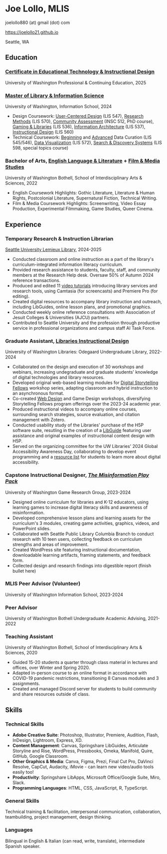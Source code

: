# Joe Lollo, MLIS
joelollo880 (at) gmail (dot) com

https://joelollo21.github.io

Seattle, WA

## Education
### [Certificate in Educational Technology & Instructional Design](https://www.pce.uw.edu/certificates/e-learning-instructional-design)
University of Washington Professional & Continuing Education, 2025

### [Master of Library & Information Science](https://ischool.uw.edu/programs/mlis)
University of Washington, Information School, 2024
- Design Coursework: [User-Centered Design](https://myplan.uw.edu/course/#/courses/LIS547) (LIS 547), [Research Methods](https://myplan.washington.edu/course/#/courses/LIS570) (LIS 570), [Community Assessment](https://myplan.uw.edu/course/#/courses/INSC512) (INSC 512, PhD course), [Gaming & Libraries](https://myplan.uw.edu/course/#/courses/LIS536) (LIS 536), [Information Architecture](https://myplan.uw.edu/course/#/courses/LIS537) (LIS 537), [Instructional Design](https://myplan.uw.edu/course/#/courses/LIS560) (LIS 560)
- Technical Coursework: [Beginning](https://myplan.uw.edu/course/#/courses/LIS545) and [Advanced](https://myplan.uw.edu/course/#/courses/LIS546) Data Curation (LIS 545/546), [Data Visualization](https://myplan.uw.edu/course/#/courses/LIS572) (LIS 572), [Search & Discovery Systems](https://ischool.uw.edu/programs/mlis/curriculum/special-topics) (LIS 598, special topics course)

### Bachelor of Arts, [English Language & Literature](https://www.uwb.edu/ias/undergraduate/majors/culture-literature-arts) + [Film & Media Studies](https://www.uwb.edu/ias/undergraduate/majors/media-communication)
University of Washington Bothell, School of Interdisciplinary Arts & Sciences, 2022
- English Coursework Highlights: Gothic Literature, Literature & Human Rights, Postcolonial Literature, Supernatural Fiction, Technical Writing.
- Film & Media Coursework Highlights: Screenwriting, Video Essay Production, Experimental Filmmaking, Game Studies, Queer Cinema.

## Experience
### Temporary Research & Instruction Librarian
[Seattle University Lemieux Library](https://library.seattleu.edu/), 2024-2025
- Conducted classroom and online instruction as a part of the library's curriculum-integrated information literacy curriculum.
- Provided research assistance to students, faculty, staff, and community members at the Research Help desk. Oversaw 50% of Autumn 2024 reference transactions.
- Produced and edited 11 [video tutorials](https://www.youtube.com/@LemieuxLibrary) introducing library services and research tools, using Camtasia (for screencasts) and Premiere Pro (for editing).
- Created digital resources to accompany library instruction and outreach, including LibGuides, online lesson plans, and promotional graphics.
- Conducted weekly online reference consultations with Association of Jesuit Colleges & Universities (AJCU) partners.
- Contributed to Seattle University and the profession through productive service in professional organizations and campus staff AI Task Force.

### Graduate Assistant, [Libraries Instructional Design](https://sites.uw.edu/libid/)
University of Washington Libraries: Odegaard Undergraduate Library, 2022-2024
- Collaborated on the design and execution of 30 workshops and webinars, increasing undegraduate and graduate students' knowledge of digital technologies and library resources.
- Developed original web-based learning modules for [Digital Storytelling Fellows](https://sites.uw.edu/libstory/) workshop series, adapting classroom and hybrid instruction to an asynchronous format.
- Co-created [Web Design](https://drive.google.com/file/d/1QdfvV7BuI30OosUz77fKiivfmLtp0bHz/view) and Game Design workshops, diversifying Storytelling Fellows program offerings over the 2023-24 academic year.
- Produced instructional videos to accompany online courses, surrounding search strategies, source evaluation, and citation management with Zotero. 
- Conducted usability study of the Libraries' purchase of the H5P software suite, resutling in the creation of a [LibGuide](https://guides.lib.uw.edu/research/canvas/h5ptest) featuring user assistance and original examples of instructional content design with H5P.
- Served on the organizing committee for the UW Libraries' 2024 Global Accessibility Awareness Day, collaborating to develop event programming and a [resource list](https://docs.google.com/presentation/d/11lp07UMcMCIzEzxqG6_J3OvtV1pXI7_TlfrJ52127EA/edit?slide=id.p1#slide=id.p1) for students to learn more about digital accessibility.

### Capstone Instructional Designer, [*The Misinformation Play Pack*](https://lokisloop.org/misinfoplaypack/)
University of Washington Game Research Group, 2023-2024
- Designed online curriculum for libraries and K-12 educators, using learning games to increase digital literacy skills and awareness of misinformation.
- Developed comprehensive lesson plans and learning assets for the curriculum's 3 modules, creating game activities, graphics, videos, and PowerPoint slides.
- Collaborated with Seattle Public Library Columbia Branch to conduct research with 10 teen users, collecting feedback on curriculum strengths and areas of improvement.
- Created WordPress site featuring instructional documentation, downloadable learning artifacts, framing statements, and feedback form.
- Collected design and research findings into digestible report (finish bullet here)

### MLIS Peer Advisor (Volunteer)
University of Washington Information School, 2023-2024

### Peer Advisor 
University of Washington Bothell Undergraduate Academic Advising, 2021-2022

### Teaching Assistant
University of Washington Bothell, School of Interdisciplinary Arts & Sciences, 2020
- Guided 15-20 students a quarter through class material in lectures and offices, over Winter and Spring 2020.
- Adapted in-person course to an online format in accordance with COVID-19 pandemic restrictions, transitioning 8 Canvas modules and 3 assignments.
- Created and managed Discord server for students to build community and share resources outside of class.

## Skills
### Technical Skills
- **Adobe Creative Suite**: Photoshop, Illustrator, Premiere, Audition, Flash, InDesign, Lightroom, Express, XD.
- **Content Management**: Canvas, Springshare LibGuides, Articulate Storyline and Rise, WordPress, Pressbooks, Omeka, Manifold, Quire, GitHub, Google Classroom.
- **Other Graphics & Media**: Canva, Figma, Prezi, Final Cut Pro, DaVinci Resolve, CapCut, Audacity, iMovie - can learn new video/audio tools easily too!
- **Productivity**: Springshare LibApps, Microsoft Office/Google Suite, Miro, Slack.
- **Programming Languages**: HTML, CSS, JavaScript, R, TypeScript.

### General Skills
Technical training & facilitation, interpersonal communication, collaboration, teambuilding, project management, design thinking.

### Languages
Bilingual in English & Italian (can read, write, translate), intermediate Spanish speaker.
